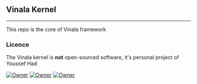 
## Vinala Kernel

-------

<!-- [![Latest Stable Version](https://poser.pugx.org/lighty/kernel/v/stable)](https://packagist.org/packages/lighty/kernel) [![Total Downloads](https://poser.pugx.org/lighty/kernel/downloads)](https://packagist.org/packages/lighty/kernel) [![Latest Unstable Version](https://poser.pugx.org/lighty/kernel/v/unstable)](https://packagist.org/packages/lighty/kernel) [![License](https://poser.pugx.org/lighty/kernel/license)](https://packagist.org/packages/lighty/kernel) -->

This repo is the core of Vinala framework

### Licence

The Vinala kernel is **not** open-sourced software, it's personal project of Youssef Had

[![Owner](https://img.shields.io/badge/created%20by-Youssef%20Had-blue.svg)](https://gitlab.com/u/youssefhad)
[![Owner](https://img.shields.io/badge/copyright-2014--2016-red.svg)](https://gitlab.com/lighty/framework)
[![Owner](https://img.shields.io/badge/launched-10%2F10%2F2014-ff2f6c.svg)](https://gitlab.com/lighty/framework)